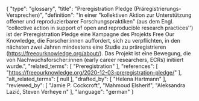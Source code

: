 {
    "type": "glossary",
    "title": "Preregistration Pledge (Präregistrierungs-Versprechen)",
    "definition": "In einer \"kollektiven Aktion zur Unterstützung offener und reproduzierbarer Forschungspraktiken\" (aus dem Engl. “collective action in support of open and reproducible research practices'') ist der Preregistration Pledge eine Kampagne des Projekts Free Our Knowledge, die Forscher:innen auffordert, sich zu verpflichten, in den nächsten zwei Jahren mindestens eine Studie zu präregistrieren (https://freeourknowledge.org/about/). Das Projekt ist eine Bewegung, die von Nachwuchsforscher:innen (early career researchers, ECRs) initiiert wurde.",
    "related_terms": [
        "Preregistration"
    ],
    "references": [
        "https://freeourknowledge.org/2020-12-03-preregistration-pledge/"
    ],
    "alt_related_terms": [
        null
    ],
    "drafted_by": [
        "Helena Hartmann"
    ],
    "reviewed_by": [
        "Jamie P. Cockcroft",
        "Mahmoud Elsherif",
        "Aleksandra Lazić, Steven Verheye n"
    ],
    "language": "german"
}
